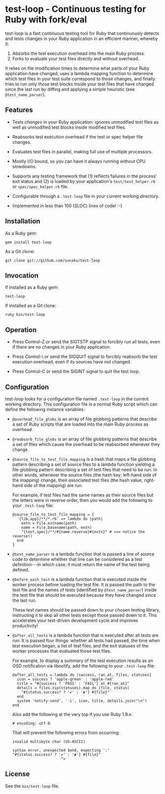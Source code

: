 test-loop - Continuous testing for Ruby with fork/eval
======================================================

test-loop is a fast continuous testing tool for Ruby that continuously detects
and tests changes in your Ruby application in an efficient manner, whereby it:

1. Absorbs the test execution overhead into the main Ruby process.
2. Forks to evaluate your test files directly and without overhead.

It relies on file modification times to determine what parts of your Ruby
application have changed, uses a lambda mapping function to determine which
test files in your test suite correspond to those changes, and finally tries to
run only those test blocks inside your test files that have changed since the
last run by diffing and applying a simple heuristic (see `@test_name_parser`).


Features
--------

* Tests *changes* in your Ruby application: ignores unmodified test files
  as well as unmodified test blocks inside modified test files.

* Reabsorbs test execution overhead if the test or spec helper file changes.

* Evaluates test files in parallel, making full use of multiple processors.

* Mostly I/O bound, so you can have it always running without CPU slowdowns.

* Supports any testing framework that (1) reflects failures in the process'
  exit status and (2) is loaded by your application's `test/test_helper.rb`
  or `spec/spec_helper.rb` file.

* Configurable through a `.test-loop` file in your current working directory.

* Implemented in less than 100 (SLOC) lines of code! :-)


Installation
------------

As a Ruby gem:

    gem install test-loop

As a Git clone:

    git clone git://github.com/sunaku/test-loop


Invocation
----------

If installed as a Ruby gem:

    test-loop

If installed as a Git clone:

    ruby bin/test-loop


Operation
---------

* Press Control-Z or send the SIGTSTP signal to forcibly run all
  tests, even if there are no changes in your Ruby application.

* Press Control-\ or send the SIGQUIT signal to forcibly reabsorb
  the test execution overhead, even if its sources have not changed.

* Press Control-C or send the SIGINT signal to quit the test loop.


Configuration
-------------

test-loop looks for a configuration file named `.test-loop` in the current
working directory.  This configuration file is a normal Ruby script which can
define the following instance variables:

* `@overhead_file_globs` is an array of file globbing patterns that describe a
  set of Ruby scripts that are loaded into the main Ruby process as overhead.

* `@reabsorb_file_globs` is an array of file globbing patterns that describe a
  set of files which cause the overhead to be reabsorbed whenever they change.

* `@source_file_to_test_file_mapping` is a hash that maps a file globbing
  pattern describing a set of source files to a lambda function yielding a
  file globbing pattern describing a set of test files that need to be run.
  In other words, whenever the source files (the hash key; left-hand side of
  the mapping) change, their associated test files (the hash value; right-hand
  side of the mapping) are run.

  For example, if test files had the same names as their source files but the
  letters were in reverse order, then you would add the following to your
  `.test-loop` file:

      @source_file_to_test_file_mapping = {
        '{lib,app}/**/*.rb' => lambda do |path|
          extn = File.extname(path)
          name = File.basename(path, extn)
          "{test,spec}/**/#{name.reverse}#{extn}" # <== notice the reverse()
        end
      }

* `@test_name_parser` is a lambda function that is passed a line of source code
  to determine whether that line can be considered as a test definition---in
  which case, it must return the name of the test being defined.

* `@before_each_test` is a lambda function that is executed inside the worker
  process before loading the test file.  It is passed the path to the test file
  and the names of tests (identified by `@test_name_parser`) inside the test
  file that should be executed because they have changed since the last run.

  These test names should be passed down to your chosen testing library,
  instructing it to skip all other tests except those passed down to it.  This
  accelerates your test-driven development cycle and improves productivity!

* `@after_all_tests` is a lambda function that is executed after all tests are
  run.  It is passed four things: whether all tests had passed, the time when
  test execution began, a list of test files, and the exit statuses of the
  worker processes that evaluated those test files.

  For example, to display a summary of the test execution results as an OSD
  notification via libnotify, add the following to your `.test-loop` file:

      @after_all_tests = lambda do |success, ran_at, files, statuses|
        icon = success ? 'apple-green' : 'apple-red'
        title = "#{success ? 'PASS' : 'FAIL'} at #{ran_at}"
        details = files.zip(statuses).map do |file, status|
          "#{status.success? ? '✔' : '✘'} #{file}"
        end
        system 'notify-send', '-i', icon, title, details.join("\n")
      end

  Also add the following at the very top if you use Ruby 1.9.x:

      # encoding: utf-8

  That will prevent the following errors from occurring:

      invalid multibyte char (US-ASCII)

      syntax error, unexpected $end, expecting ':'
      "#{status.success? ? '✔' : '✘'} #{file}"
                            ^>


License
-------

See the `bin/test-loop` file.
